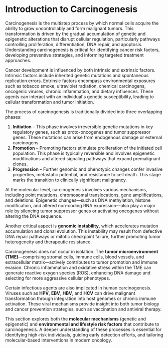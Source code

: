 # Introduction to Carcinogenesis

Carcinogenesis is the multistep process by which normal cells acquire the ability to grow uncontrollably and form malignant tumors. This transformation is driven by the gradual accumulation of genetic and epigenetic alterations that disrupt cellular regulation, particularly pathways controlling proliferation, differentiation, DNA repair, and apoptosis. Understanding carcinogenesis is critical for identifying cancer risk factors, developing preventive strategies, and informing targeted treatment approaches.

Cancer development is influenced by both intrinsic and extrinsic factors. Intrinsic factors include inherited genetic mutations and spontaneous replication errors. Extrinsic factors encompass environmental exposures such as tobacco smoke, ultraviolet radiation, chemical carcinogens, oncogenic viruses, chronic inflammation, and dietary influences. These agents can interact with an individual's genetic susceptibility, leading to cellular transformation and tumor initiation.

The process of carcinogenesis is traditionally divided into three overlapping phases:

1. **Initiation** – This phase involves irreversible genetic mutations in key regulatory genes, such as proto-oncogenes and tumor suppressor genes. These mutations can arise from endogenous damage or external carcinogens.
2. **Promotion** – Promoting factors stimulate proliferation of the initiated cell population. This phase is typically reversible and involves epigenetic modifications and altered signaling pathways that expand premalignant clones.
3. **Progression** – Further genomic and phenotypic changes confer invasive properties, metastatic potential, and resistance to cell death. This stage marks the transition to clinically significant malignancy.

At the molecular level, carcinogenesis involves various mechanisms, including point mutations, chromosomal translocations, gene amplifications, and deletions. Epigenetic changes—such as DNA methylation, histone modification, and altered non-coding RNA expression—also play a major role by silencing tumor suppressor genes or activating oncogenes without altering the DNA sequence.

Another critical aspect is **genomic instability**, which accelerates mutation accumulation and clonal evolution. This instability may result from defective DNA repair pathways or mitotic checkpoint failure, further promoting tumor heterogeneity and therapeutic resistance.

Carcinogenesis does not occur in isolation. The **tumor microenvironment (TME)**—comprising stromal cells, immune cells, blood vessels, and extracellular matrix—actively contributes to tumor promotion and immune evasion. Chronic inflammation and oxidative stress within the TME can generate reactive oxygen species (ROS), enhancing DNA damage and selecting for more aggressive cellular phenotypes.

Certain infectious agents are also implicated in human carcinogenesis. Viruses such as **HPV**, **EBV**, **HBV**, and **HCV** can drive malignant transformation through integration into host genomes or chronic immune activation. These viral mechanisms provide insight into both tumor biology and cancer prevention strategies, such as vaccination and antiviral therapy.

This section explores both the **molecular mechanisms** (genetic and epigenetic) and **environmental and lifestyle risk factors** that contribute to carcinogenesis. A deeper understanding of these processes is essential for identifying high-risk individuals, guiding early detection efforts, and tailoring molecular-based interventions in modern oncology.
